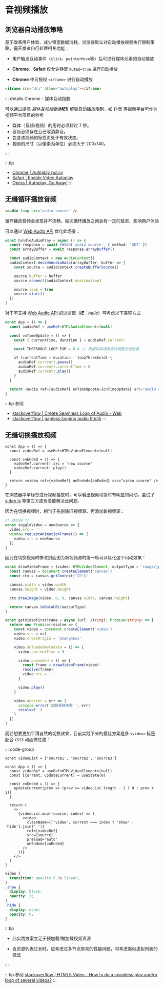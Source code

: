 # 音视频播放

## 浏览器自动播放策略

基于改善用户体验、减少带宽数据消耗，浏览器默认对自动播放视频执行限制策略，需开发者自行处理相关功能：

- 用户触发互动事件（`click`、`pointerMove`等）后可进行媒体元素的自动播放

- **Chrome**、**Safari** 仅允许静音 `muted=true` 进行自动播放

- **Chrome** 中可授权 `<iframe>` 进行自动播放

```html
<iframe src="Uri" allow="autoplay"></iframe>
```

::: details Chrome - 媒体互动指数

可以通过提高 _媒体互动指数(**MEI**)_ 解锁自动播放限制，如 [抖音](https://www.douyin.com/) 等视频平台可作为视频平台项目的参考

- 媒体（音频/视频）的用时必须超过 7 秒。
- 音频必须存在且已取消静音。
- 包含该视频的标签页处于有效状态。
- 视频的尺寸（以像素为单位）必须大于 200x140。

:::

:::tip

- [Chrome | Autoplay policy](https://developer.chrome.com/blog/autoplay?hl=zh-cn)
- [Safari | Enable Video Autoplay](https://developer.apple.com/documentation/webkit/delivering_video_content_for_safari/)
- [Opera | Autoplay, Go Away!](https://dev.opera.com/blog/autoplay-go-away/)
  :::

## 无缝循环播放音频

```html
<audio loop src="audio source" />
```

循环播放音频会发现并不流畅，每次循环播放之间会有一定的延迟，影响用户体验

可以通过 [Web Audio API](https://developer.mozilla.org/en-US/docs/Web/API/AudioContext) 优化此场景：

```ts
const handleAudioPlay = async () => {
  const response = await fetch('audio source', { method: 'GET' })
  const arrayBuffer = await response.arrayBuffer()

  const audioContext = new AudioContext()
  audioContext.decodeAudioData(arrayBuffer, buffer => {
    const source = audioContext.createBufferSource()

    source.buffer = buffer
    source.connect(audioContext.destination)

    source.loop = true
    source.start()
  })
}
```

对于不支持 [Web Audio API](https://caniuse.com/?search=Web%20Audio%20API) 的浏览器（_**IE**：hello_）可考虑以下兼容方式

```ts
const App = () => {
  const audioRef = useRef<HTMLAudioElement>(null)

  const onTimeUpdate = () => {
    const { currentTime, duration } = audioRef.current!

    const THRESHOLD_LOOP_EXP = 0.4 // 根据实际场景自行调整此经验值

    if (currentTime > duration - loopThreshold) {
      audioRef.current!.pause()
      audioRef.current!.currentTime = 0
      audioRef.current!.play()
    }
  }

  return <audio ref={audioRef} onTimeUpdate={onTimeUpdate} src="audio source" />
}
```

:::tip 参阅

- [stackoverflow | Create Seamless Loop of Audio - Web](https://stackoverflow.com/questions/46926033/create-seamless-loop-of-audio-web)
- [stackoverflow | gapless looping audio html5](https://stackoverflow.com/questions/7330023/gapless-looping-audio-html5)
  :::

## 无缝切换播放视频

```tsx
const App = () => {
  const videoRef = useRef<HTMLVideoElement>(null)

  const onEnded = () => {
    videoRef.current!.src = 'new source'
    videoRef.current!.play()
  }

  return <video ref={videoRef} onEnded={onEnded} src="video source" />
}
```

在浏览器中单标签进行视频播放时，可以看出视频切换时有明显的闪动，尝试了 [video.js](https://github.com/videojs/video.js) 等第三方库也没能解决此问题。

因为在切换视频时，相当于先删除旧视频源，再添加新视频源：

```js
/* 伪代码 */
const toggleVideo = newSource => {
  video.src = ''
  window.requestAnimationFrame(() => {
    video.src = newSource
  })
}
```

因此在切换视频时修改封面图为新视频源的第一帧可以优化这个闪动效果：

```ts
const drawVideoFrame = (video: HTMLVideoElement, outputType = 'image/jpeg') => {
  const canvas = document.createElement('canvas')
  const ctx = canvas.getContext('2d')!

  canvas.width = video.width
  canvas.height = video.height

  ctx.drawImage(video, 0, 0, canvas.width, canvas.height)

  return canvas.toDataURL(outputType)
}

const getVideoFirstFrame = async (url: string): Promise<string> => {
  return new Promise(resolve => {
    const video = document.createElement('video')
    video.src = url
    video.crossOrigin = 'anonymous'

    video.onloadedmetadata = () => {
      video.currentTime = 0

      video.onseeked = () => {
        const frame = drawVideoFrame(video)
        resolve(frame)
        video.src = ''
      }

      video.play()
    }

    video.onerror = err => {
      console.error('加载视频失败 ', err)
      resolve('')
    }
  })
}
```

而若想要更加平滑自然的切换效果，目前实践下来的最佳方案是多 `<video>` 标签配合 `CSS3` 动画做过渡：

::: code-group

```tsx [React]
const videoList = ['source1', 'source2', 'source3']

const App = () => {
  const videoRef = useRef<HTMLVideoElement>(null)
  const [current, updateCurrent] = useState(0)

  const onEnded = () => {
    updateCurrent(prev => (prev >= videoList.length - 1 ? 0 : prev + 1))
  }

  return (
    <>
      {videoList.map((source, index) => (
        <video
          className={['video', current === index ? 'show' : 'hide'].join(' ')}
          ref={videoRef}
          src={source}
          preload="auto"
          onEnded={onEnded}
        />
      ))}
    </>
  )
}
```

```CSS
video {
  transition: opacity 0.3s linear;
}
.show {
  display: block;
  opacity: 1;
}
.hide {
  display: none;
  opacity: 0;
}
```

:::tip

- 此实践方案立足于预加载/懒加载视频资源

- 当资源列表过长时，应考虑过多节点带来的性能问题，可考虑类似虚拟列表的做法

:::

:::tip 参阅
[stackoverflow | HTML5 Video - How to do a seamless play and/or loop of several videos?](https://stackoverflow.com/questions/34097834/html5-video-how-to-do-a-seamless-play-and-or-loop-of-several-videos)
:::
